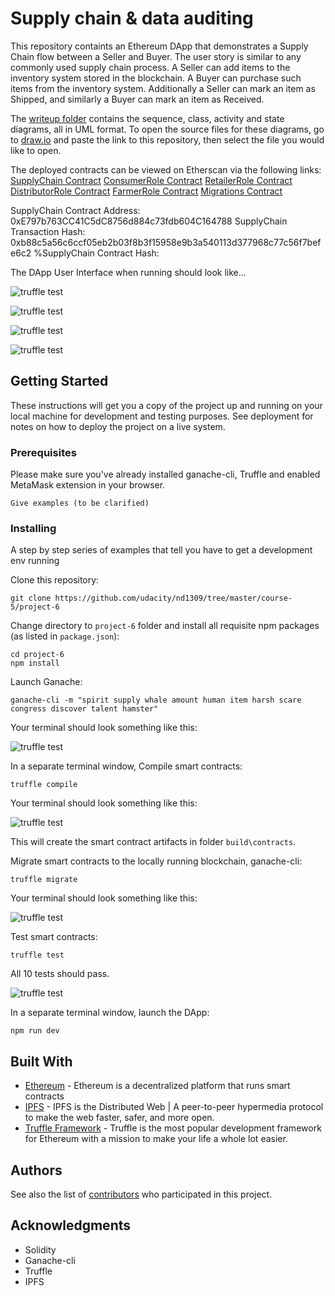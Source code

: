 # Supply chain & data auditing

This repository containts an Ethereum DApp that demonstrates a Supply Chain flow between a Seller and Buyer. The user story is similar to any commonly used supply chain process. A Seller can add items to the inventory system stored in the blockchain. A Buyer can purchase such items from the inventory system. Additionally a Seller can mark an item as Shipped, and similarly a Buyer can mark an item as Received.

The [writeup folder](https://github.com/abuaesh/CoffeeSupplyChain/tree/master/UML%20and%20write-ups) contains the sequence, class, activity and state diagrams, all in UML format. To open the source files for these diagrams, go to [draw.io](draw.io) and paste the link to this repository, then select the file you would like to open.

The deployed contracts can be viewed on Etherscan via the following links:
[SupplyChain Contract](https://rinkeby.etherscan.io/address/0xE797b763CC41C5dC8756d884c73fdb604C164788)
[ConsumerRole Contract](https://rinkeby.etherscan.io/address/0xc8FE753a01518E19a3e409a3926Ea6159742D074)
[RetailerRole Contract](https://rinkeby.etherscan.io/address/0xb19B9351a831F9B70206c49b80F5C47e6d5acE97)
[DistributorRole Contract](https://rinkeby.etherscan.io/address/0x7F43836AA840DCB03E7E193D9926D1dE1FBe8097)
[FarmerRole Contract](https://rinkeby.etherscan.io/address/0xcbb65d3b9b63fe49a8dfeea6e321834582d00ae9)
[Migrations Contract](https://rinkeby.etherscan.io/address/0x557A2216fb4B66A4826bd2A523cB33c41aFc5eBc)


SupplyChain Contract Address: 0xE797b763CC41C5dC8756d884c73fdb604C164788
SupplyChain Transaction Hash: 0xb88c5a56c6ccf05eb2b03f8b3f15958e9b3a540113d377968c77c56f7befe6c2
%SupplyChain Contract Hash:

The DApp User Interface when running should look like...

![truffle test](images/ftc_product_overview.png)

![truffle test](images/ftc_farm_details.png)

![truffle test](images/ftc_product_details.png)

![truffle test](images/ftc_transaction_history.png)


## Getting Started

These instructions will get you a copy of the project up and running on your local machine for development and testing purposes. See deployment for notes on how to deploy the project on a live system.

### Prerequisites

Please make sure you've already installed ganache-cli, Truffle and enabled MetaMask extension in your browser.

```
Give examples (to be clarified)
```

### Installing

A step by step series of examples that tell you have to get a development env running

Clone this repository:

```
git clone https://github.com/udacity/nd1309/tree/master/course-5/project-6
```

Change directory to ```project-6``` folder and install all requisite npm packages (as listed in ```package.json```):

```
cd project-6
npm install
```

Launch Ganache:

```
ganache-cli -m "spirit supply whale amount human item harsh scare congress discover talent hamster"
```

Your terminal should look something like this:

![truffle test](images/ganache-cli.png)

In a separate terminal window, Compile smart contracts:

```
truffle compile
```

Your terminal should look something like this:

![truffle test](images/truffle_compile.png)

This will create the smart contract artifacts in folder ```build\contracts```.

Migrate smart contracts to the locally running blockchain, ganache-cli:

```
truffle migrate
```

Your terminal should look something like this:

![truffle test](images/truffle_migrate.png)

Test smart contracts:

```
truffle test
```

All 10 tests should pass.

![truffle test](images/truffle_test.png)

In a separate terminal window, launch the DApp:

```
npm run dev
```

## Built With

* [Ethereum](https://www.ethereum.org/) - Ethereum is a decentralized platform that runs smart contracts
* [IPFS](https://ipfs.io/) - IPFS is the Distributed Web | A peer-to-peer hypermedia protocol
to make the web faster, safer, and more open.
* [Truffle Framework](http://truffleframework.com/) - Truffle is the most popular development framework for Ethereum with a mission to make your life a whole lot easier.


## Authors

See also the list of [contributors](https://github.com/your/project/contributors.md) who participated in this project.

## Acknowledgments

* Solidity
* Ganache-cli
* Truffle
* IPFS
